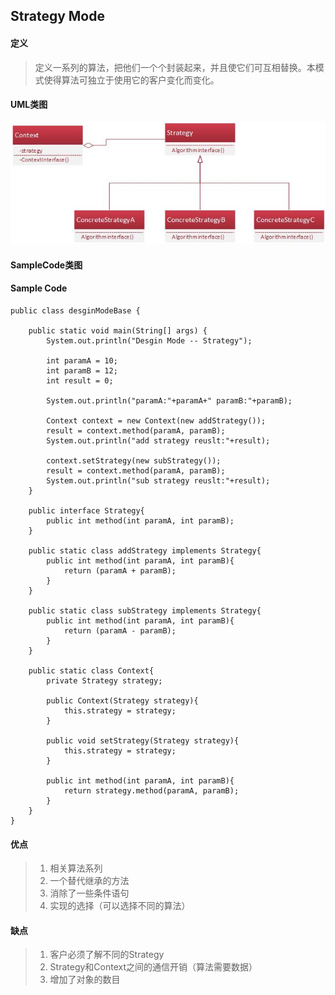 ## Strategy Mode

#### 定义
> 定义一系列的算法，把他们一个个封装起来，并且使它们可互相替换。本模式使得算法可独立于使用它的客户变化而变化。

#### UML类图
![image](https://github.com/kuanshang/DesginMode/blob/master/strategy/image/Strategy.jpg)

#### SampleCode类图

#### Sample Code
```
public class desginModeBase {
	
    public static void main(String[] args) {
        System.out.println("Desgin Mode -- Strategy");
        
        int paramA = 10;
        int paramB = 12;
        int result = 0;
        
        System.out.println("paramA:"+paramA+" paramB:"+paramB);
        
        Context context = new Context(new addStrategy());
        result = context.method(paramA, paramB);
        System.out.println("add strategy reuslt:"+result);
        
        context.setStrategy(new subStrategy());
        result = context.method(paramA, paramB);
        System.out.println("sub strategy reuslt:"+result);
    }

	public interface Strategy{
	    public int method(int paramA, int paramB);
	}
	
	public static class addStrategy implements Strategy{
		public int method(int paramA, int paramB){
			return (paramA + paramB);
		}
	}
	
	public static class subStrategy implements Strategy{
		public int method(int paramA, int paramB){
			return (paramA - paramB);
		}
	}

	public static class Context{
		private Strategy strategy;
		
		public Context(Strategy strategy){
			this.strategy = strategy;
		}
		
		public void setStrategy(Strategy strategy){
			this.strategy = strategy;
		}
		
		public int method(int paramA, int paramB){
			return strategy.method(paramA, paramB);
		}	
	}
}

```


#### 优点
> 1. 相关算法系列
> 2. 一个替代继承的方法
> 3. 消除了一些条件语句
> 4. 实现的选择（可以选择不同的算法）

#### 缺点
> 1. 客户必须了解不同的Strategy
> 2. Strategy和Context之间的通信开销（算法需要数据）
> 3. 增加了对象的数目